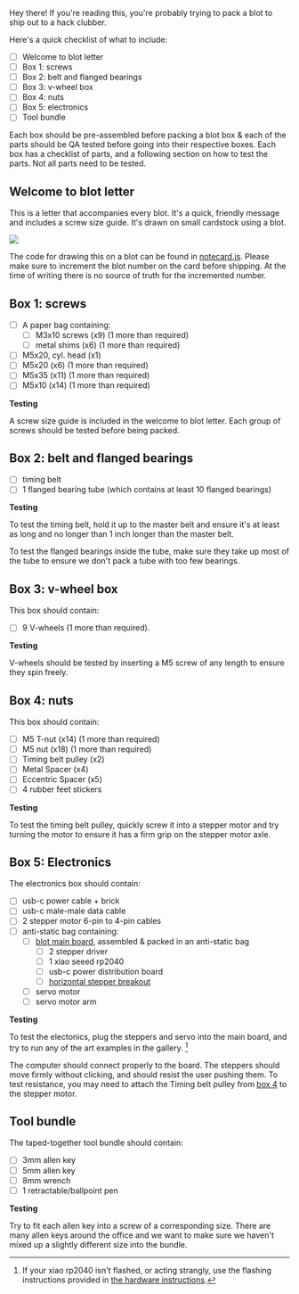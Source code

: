 Hey there! If you're reading this, you're probably trying to pack a blot to ship out to a hack clubber.

Here's a quick checklist of what to include:

- [ ] Welcome to blot letter
- [ ] Box 1: screws
- [ ] Box 2: belt and flanged bearings
- [ ] Box 3: v-wheel box
- [ ] Box 4: nuts
- [ ] Box 5: electronics
- [ ] Tool bundle

Each box should be pre-assembled before packing a blot box & each of the parts should be QA tested before going into their respective boxes. Each box has a checklist of parts, and a following section on how to test the parts. Not all parts need to be tested.

## Welcome to blot letter

This is a letter that accompanies every blot. It's a quick, friendly message and includes a screw size guide. It's drawn on small cardstock using a blot.

![](https://cloud-m6norcnvl-hack-club-bot.vercel.app/0img_2588.jpg)

The code for drawing this on a blot can be found in [notecard.js](./notecard.js). Please make sure to increment the blot number on the card before shipping. At the time of writing there is no source of truth for the incremented number.

## Box 1: screws

- [ ] A paper bag containing:
  - [ ] M3x10 screws (x9) (1 more than required)
  - [ ] metal shims (x6) (1 more than required)
- [ ] M5x20, cyl. head (x1)
- [ ] M5x20 (x6) (1 more than required)
- [ ] M5x35 (x11) (1 more than required)
- [ ] M5x10 (x14) (1 more than required)

**Testing**

A screw size guide is included in the welcome to blot letter. Each group of screws should be tested before being packed.

## Box 2: belt and flanged bearings

- [ ] timing belt
- [ ] 1 flanged bearing tube (which contains at least 10 flanged bearings)

**Testing**

To test the timing belt, hold it up to the master belt and ensure it's at least as long and no longer than 1 inch longer than the master belt.

To test the flanged bearings inside the tube, make sure they take up most of the tube to ensure we don't pack a tube with too few bearings.

## Box 3: v-wheel box

This box should contain:
- [ ] 9 V-wheels (1 more than required).

**Testing**

V-wheels should be tested by inserting a M5 screw of any length to ensure they spin freely.

## Box 4: nuts

This box should contain:
- [ ] M5 T-nut (x14) (1 more than required)
- [ ] M5 nut (x18) (1 more than required)
- [ ] Timing belt pulley (x2)
- [ ] Metal Spacer (x4)
- [ ] Eccentric Spacer (x5)
- [ ] 4 rubber feet stickers

**Testing**

To test the timing belt pulley, quickly screw it into a stepper motor and try turning the motor to ensure it has a firm grip on the stepper motor axle.

## Box 5: Electronics

The electronics box should contain:
- [ ] usb-c power cable + brick
- [ ] usb-c male-male data cable
- [ ] 2 stepper motor 6-pin to 4-pin cables
- [ ] anti-static bag containing:
  - [ ] [blot main board](../../hardware/motor-control-board), assembled & packed in an anti-static bag
    - [ ] 2 stepper driver
    - [ ] 1 xiao seeed rp2040
    - [ ] usb-c power distribution board
    - [ ] [horizontal stepper breakout](https://cloud-9z8rqqzj6-hack-club-bot.vercel.app/0img_0759.jpg)
  - [ ] servo motor
  - [ ] servo motor arm

**Testing**

To test the electonics, plug the steppers and servo into the main board, and try to run any of the art examples in the gallery.  [^1]

[^1]: If your xiao rp2040 isn't flashed, or acting strangly, use the flashing instructions provided in [the hardware instructions](../../hardware/motor-control-board/SETUP.md).

The computer should connect properly to the board.
The steppers should move firmly without clicking, and should resist the user pushing them. To test resistance, you may need to attach the Timing belt pulley from [box 4](#box-4-spacers-and-pulleys-box) to the stepper motor.

## Tool bundle

The taped-together tool bundle should contain:
- [ ] 3mm allen key
- [ ] 5mm allen key
- [ ] 8mm wrench
- [ ] 1 retractable/ballpoint pen

**Testing**

Try to fit each allen key into a screw of a corresponding size. There are many allen keys around the office and we want to make sure we haven't mixed up a slightly different size into the bundle.